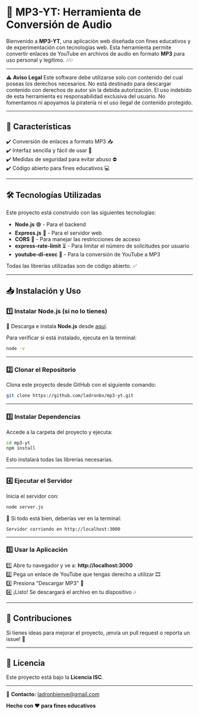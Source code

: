 # 🎵 MP3-YT: Herramienta de Conversión de Audio

Bienvenido a **MP3-YT**, una aplicación web diseñada con fines educativos y de experimentación con tecnologías web. Esta herramienta permite convertir enlaces de YouTube en archivos de audio en formato **MP3** para uso personal y legítimo. 🎶✨

---
⚠️ **Aviso Legal**
Este software debe utilizarse solo con contenido del cual poseas los derechos necesarios. No está destinado para descargar contenido con derechos de autor sin la debida autorización. El uso indebido de esta herramienta es responsabilidad exclusiva del usuario. No fomentamos ni apoyamos la piratería ni el uso ilegal de contenido protegido.

---

## 🚀 Características
✔️ Conversión de enlaces a formato MP3 📥  
✔️ Interfaz sencilla y fácil de usar 🎨  
✔️ Medidas de seguridad para evitar abuso ⛔  
✔️ Código abierto para fines educativos 💻  

---

## 🛠 Tecnologías Utilizadas
Este proyecto está construido con las siguientes tecnologías:

- **Node.js** 🟢 - Para el backend
- **Express.js** 🚀 - Para el servidor web
- **CORS** 🔗 - Para manejar las restricciones de acceso
- **express-rate-limit** ⏳ - Para limitar el número de solicitudes por usuario
- **youtube-dl-exec** 🎥 - Para la conversión de YouTube a MP3

Todas las librerías utilizadas son de código abierto. ✅

---

## 📥 Instalación y Uso

### 1️⃣ Instalar Node.js (si no lo tienes)
🔹 Descarga e instala **Node.js** desde [aquí](https://nodejs.org/).

Para verificar si está instalado, ejecuta en la terminal:
```bash
node -v
```

---

### 2️⃣ Clonar el Repositorio
Clona este proyecto desde GitHub con el siguiente comando:
```bash
git clone https://github.com/ladronbx/mp3-yt.git
```

---

### 3️⃣ Instalar Dependencias
Accede a la carpeta del proyecto y ejecuta:
```bash
cd mp3-yt
npm install
```

Esto instalará todas las librerías necesarias.

---

### 4️⃣ Ejecutar el Servidor
Inicia el servidor con:
```bash
node server.js
```

📢 Si todo está bien, deberías ver en la terminal:
```
Servidor corriendo en http://localhost:3000
```

---

### 5️⃣ Usar la Aplicación
1️⃣ Abre tu navegador y ve a: **http://localhost:3000**  
2️⃣ Pega un enlace de YouTube que tengas derecho a utilizar 🎞️  
3️⃣ Presiona "Descargar MP3" 🔽  
4️⃣ ¡Listo! Se descargará el archivo en tu dispositivo 🎶  

---

## 🎯 Contribuciones
Si tienes ideas para mejorar el proyecto, ¡envía un pull request o reporta un issue! 🤝

---

## 📜 Licencia
Este proyecto está bajo la **Licencia ISC**.

---
📩 **Contacto:** ladronbienve@gmail.com


**Hecho con ❤️ para fines educativos**

